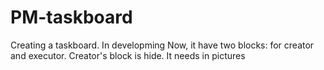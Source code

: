 # PM-taskboard
Creating a taskboard. In developming
Now, it have two blocks: for creator and executor. Creator's block is hide.
It needs in pictures

